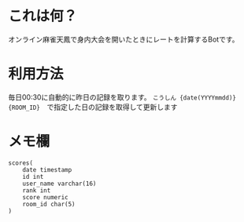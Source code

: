 # これは何？
オンライン麻雀天鳳で身内大会を開いたときにレートを計算するBotです。

# 利用方法
毎日00:30に自動的に昨日の記録を取ります。
```こうしん {date(YYYYmmdd)} {ROOM_ID}```　で指定した日の記録を取得して更新します

# メモ欄
```
scores(
    date timestamp
    id int
    user_name varchar(16)
    rank int
    score numeric
    room_id char(5)
)
```
